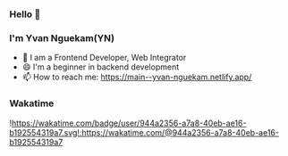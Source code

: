 ### Hello 👋

### I'm Yvan Nguekam(YN)

<!--
**yvan-nguekam/Yvan-Nguekam** is a ✨ _special_ ✨ repository because its `README.md` (this file) appears on your GitHub profile.

Here are some ideas to get you started:
-->

- 🌱  I am a Frontend Developer, Web Integrator
- 😄  I'm a beginner in backend development
- 📫 How to reach me: https://main--yvan-nguekam.netlify.app/

### Wakatime

!https://wakatime.com/badge/user/944a2356-a7a8-40eb-ae16-b192554319a7.svg!:https://wakatime.com/@944a2356-a7a8-40eb-ae16-b192554319a7
